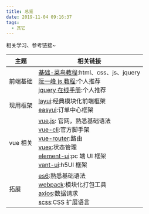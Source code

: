 ```yaml
---
title: 总览
date: 2019-11-04 09:16:37
tags:
  - 其它
---
```


<!--


> html

- [ ] 基础：标签+属性
- [ ] 实战

> css

- [ ] 基础：选择器+语法
- [ ] 常见需求总结

> js

- [ ] 基础
- [ ] 数据处理
- [ ] 浏览器相关
- [ ] DOM元素相关

> jquery

- [ ] 基础：选择器+语法

> vue

- [ ] 基础实战
 -->

相关学习、参考链接~

| 主题     | 相关链接                                                                                                                                                                                                                                                                                                                                                      |
| -------- | ------------------------------------------------------------------------------------------------------------------------------------------------------------------------------------------------------------------------------------------------------------------------------------------------------------------------------------------------------------- |
| 前端基础 | [基础-菜鸟教程](https://www.runoob.com):html、css、js、jquery<br>[阮一峰 js 教程](https://wangdoc.com/javascript/):个人推荐<br>[jquery 在线手册](http://t.mb5u.com/jquery/):个人推荐                                                                                                                                                                          |
| 现用框架 | [layui](https://www.layui.com/):经典模块化前端框架<br>[easyui](http://www.jeasyui.net/plugins):订单中心框架                                                                                                                                                                                                                                                   |
| vue 相关 | [vue.js](https://cn.vuejs.org/): 官网，熟悉基础语法<br>[vue-cli](https://cli.vuejs.org/zh/guide/cli-service.html):官方脚手架<br>[vue-router](https://router.vuejs.org/zh/):路由<br>[vuex](https://vuex.vuejs.org/zh/):状态管理<br>[element-ui](https://element.eleme.io/#/):pc 端 UI 框架<br>[vant-ui](https://youzan.github.io/vant/#/zh-CN/intro):h5UI 框架 |
| 拓展     | [es6](http://es6.ruanyifeng.com/):熟悉基础语法<br>[webpack](https://www.webpackjs.com/):模块化打包工具<br>[axios](http://www.axios-js.com/zh-cn/docs/):数据请求<br>[scss](https://www.sass.hk/):CSS 扩展语言<br>                                                                                                                                              |

